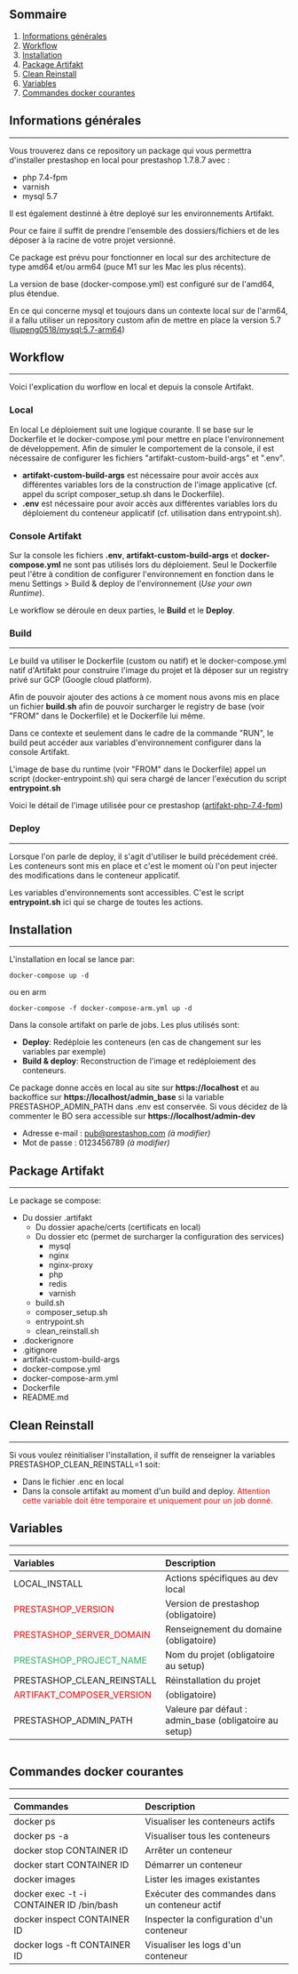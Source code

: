 ## Sommaire
1. [Informations générales](#informations-generales)
2. [Workflow](#workflow)
3. [Installation](#installation)
4. [Package Artifakt](#package-artifakt)
5. [Clean Reinstall](#clean-reinstall)
6. [Variables](#variables)
7. [Commandes docker courantes](#commandes-docker-courantes)

## Informations générales
***
Vous trouverez dans ce repository un package qui vous permettra d'installer prestashop en local pour prestashop 1.7.8.7 avec :

* php 7.4-fpm
* varnish
* mysql 5.7

Il est également destinné à être deployé sur les environnements Artifakt.

Pour ce faire il suffit de prendre l'ensemble des dossiers/fichiers et de les déposer à la racine de votre projet versionné.

Ce package est prévu pour fonctionner en local sur des architecture de type amd64 et/ou arm64 (puce M1 sur les Mac les plus récents).

La version de base (docker-compose.yml) est configuré sur de l'amd64, plus étendue.

En ce qui concerne mysql et toujours dans un contexte local sur de l'arm64, il a fallu utiliser un repository custom afin de mettre en place la version 5.7 ([liupeng0518/mysql:5.7-arm64](https://hub.docker.com/layers/liupeng0518/mysql/5.7-arm64/images/sha256-2977a58e24e79d9bcb2153a6c0ff2fb66dce5a57fc3622663bf37c38c7fd6333?context=explore))


## Workflow
***
Voici l'explication du worflow en local et depuis la console Artifakt.
### **Local**
En local Le déploiement suit une logique courante. Il se base sur le Dockerfile et le docker-compose.yml pour mettre en place l'environnement de développement.
Afin de simuler le comportement de la console, il est nécessaire de configurer les fichiers "artifakt-custom-build-args" et ".env".
* **artifakt-custom-build-args** est nécessaire pour avoir accès aux différentes variables lors de la construction de l'image applicative (cf. appel du script composer_setup.sh dans le Dockerfile).
* **.env** est nécessaire pour avoir accès aux différentes variables lors du déploiement du conteneur applicatif (cf. utilisation dans entrypoint.sh).

### **Console Artifakt**
Sur la console les fichiers **.env**, **artifakt-custom-build-args** et **docker-compose.yml** ne sont pas utilisés lors du déploiement.
Seul le Dockerfile peut l'être à condition de configurer l'environnement en fonction dans le menu Settings > Build & deploy de l'environnement (_Use your own Runtime_).

Le workflow se déroule en deux parties, le **Build** et le **Deploy**.
### Build
***
Le build va utiliser le Dockerfile (custom ou natif) et le docker-compose.yml natif d'Artifakt pour construire l'image du projet et là déposer sur un registry privé sur GCP (Google cloud platform).

Afin de pouvoir ajouter des actions à ce moment nous avons mis en place un fichier **build.sh** afin de pouvoir surcharger le registry de base (voir "FROM" dans le Dockerfile) et le Dockerfile lui même.

Dans ce contexte et seulement dans le cadre de la commande "RUN", le build peut accéder aux variables d'environnement configurer dans la console Artifakt.

L'image de base du runtime (voir "FROM" dans le Dockerfile) appel un script (docker-entrypoint.sh) qui sera chargé de lancer l'exécution du script **entrypoint.sh**

Voici le détail de l'image utilisée pour ce prestashop ([artifakt-php-7.4-fpm](https://github.com/artifakt-io/artifakt-docker-images/tree/main/php/7.4-fpm))

### Deploy
***
Lorsque l'on parle de deploy, il s'agit d'utiliser le build précédement créé.
Les conteneurs sont mis en place et c'est le moment où l'on peut injecter des modifications dans le conteneur applicatif.

Les variables d'environnements sont accessibles. C'est le script **entrypoint.sh** ici qui se charge de toutes les actions.
## Installation
***
L'installation en local se lance par:
```
docker-compose up -d
```
ou en arm
```
docker-compose -f docker-compose-arm.yml up -d 
```

Dans la console artifakt on parle de jobs. Les plus utilisés sont:
* **Deploy**: Redéploie les conteneurs (en cas de changement sur les variables par exemple)
* **Build & deploy**: Reconstruction de l'image et redéploiement des conteneurs.

Ce package donne accès en local au site sur **https://localhost** et au backoffice sur **https://localhost/admin_base** si la variable PRESTASHOP_ADMIN_PATH dans .env est conservée. Si vous décidez de là commenter le BO sera accessible sur **https://localhost/admin-dev**
* Adresse e-mail : pub@prestashop.com _(à modifier)_
* Mot de passe : 0123456789 _(à modifier)_
 
## Package Artifakt
***
Le package se compose:
* Du dossier .artifakt
    * Du dossier apache/certs (certificats en local)
    * Du dossier etc (permet de surcharger la configuration des services)
        * mysql
        * nginx 
        * nginx-proxy
        * php
        * redis
        * varnish 
    * build.sh
    * composer_setup.sh
    * entrypoint.sh
    * clean_reinstall.sh
* .dockerignore
* .gitignore
* artifakt-custom-build-args
* docker-compose.yml
* docker-compose-arm.yml
* Dockerfile
* README.md  
## Clean Reinstall
***
Si vous voulez réinitialiser l'installation, il suffit de renseigner la variables PRESTASHOP_CLEAN_REINSTALL=1 soit:
* Dans le fichier .enc en local
* Dans la console artifakt au moment d'un build and deploy.
<span style="color: #FF0000">Attention cette variable doit être temporaire et uniquement pour un job donné.</span> 

## Variables
***
| Variables | Description |
|:--------------|:-------------|
| LOCAL_INSTALL | Actions spécifiques au dev local |
| <span style="color: #FF0000">PRESTASHOP_VERSION</span>  | Version de prestashop (obligatoire)|
| <span style="color: #FF0000">PRESTASHOP_SERVER_DOMAIN</span> | Renseignement du domaine (obligatoire) |
| <span style="color: #26B260">PRESTASHOP_PROJECT_NAME</span> | Nom du projet (obligatoire au setup) |
| PRESTASHOP_CLEAN_REINSTALL | Réinstallation du projet |
| <span style="color: #FF0000">ARTIFAKT_COMPOSER_VERSION</span> | (obligatoire) |
| PRESTASHOP_ADMIN_PATH | Valeure par défaut : admin_base (obligatoire au setup)  |

```
```
## Commandes docker courantes
***

| Commandes | Description |
|:--------------|:-------------|
| docker ps | Visualiser les conteneurs actifs |
| docker ps -a  | Visualiser tous les conteneurs|
| docker stop CONTAINER ID | Arrêter un conteneur |
| docker start CONTAINER ID | Démarrer un conteneur |
| docker images | Lister les images existantes |
| docker exec -t -i CONTAINER ID /bin/bash | Exécuter des commandes dans un conteneur actif |
| docker inspect CONTAINER ID | Inspecter la configuration d'un conteneur |
| docker logs -ft CONTAINER ID | Visualiser les logs d'un conteneur |
